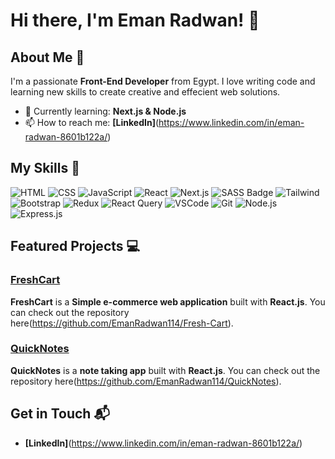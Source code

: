 # Hi there, I'm Eman Radwan! 👋

## About Me 🚀

I'm a passionate **Front-End Developer** from Egypt. I love writing code and learning new skills to create creative and effecient web solutions.

- 🌱 Currently learning: **Next.js & Node.js**
- 📫 How to reach me: **[LinkedIn]**(https://www.linkedin.com/in/eman-radwan-8601b122a/)

## My Skills 🧠

![HTML](https://img.shields.io/badge/-HTML-E34F26?style=flat-square&logo=html5&logoColor=white)
![CSS](https://img.shields.io/badge/-CSS-1572B6?style=flat-square&logo=css3&logoColor=white)
![JavaScript](https://img.shields.io/badge/-JavaScript-F7DF1E?style=flat-square&logo=javascript&logoColor=black)
![React](https://img.shields.io/badge/-React-61DAFB?style=flat-square&logo=react&logoColor=black)
![Next.js](https://img.shields.io/badge/next.js-000000?style=for-the-badge&logo=nextdotjs&logoColor=white)
![SASS Badge](https://img.shields.io/badge/Sass-CC6699?style=for-the-badge&logo=sass&logoColor=white)
![Tailwind](https://img.shields.io/badge/Tailwind_CSS-092749?style=for-the-badge&logo=tailwindcss&logoColor=06B6D4&labelColor=000000)
![Bootstrap](https://img.shields.io/badge/Bootstrap-563D7C?style=for-the-badge&logo=bootstrap&logoColor=white)
![Redux](https://img.shields.io/badge/Redux-593D88?style=for-the-badge&logo=redux&logoColor=white)
![React Query](https://img.shields.io/badge/-React_Query-FF4154?style=for-the-badge&logo=react%20query&logoColor=white)
![VSCode](https://img.shields.io/badge/Visual_Studio-0078d7?style=for-the-badge&logo=visual%20studio&logoColor=white)
![Git](https://img.shields.io/badge/Git-F05032?style=for-the-badge&logo=git&logoColor=white)
![Node.js](https://img.shields.io/badge/-Node.js-339933?style=flat-square&logo=node.js&logoColor=white)
![Express.js](https://img.shields.io/badge/Express.js-000000?style=for-the-badge&logo=express&logoColor=white)

## Featured Projects 💻

### [FreshCart](https://fresh-cart-ecommerce.vercel.app)

**FreshCart** is a **Simple e-commerce web application** built with **React.js**. You can check out the repository here(https://github.com/EmanRadwan114/Fresh-Cart).

### [QuickNotes](https://quick-notes-xi.vercel.app)

**QuickNotes** is a **note taking app** built with **React.js**. You can check out the repository here(https://github.com/EmanRadwan114/QuickNotes).

## Get in Touch 📬

- **[LinkedIn]**(https://www.linkedin.com/in/eman-radwan-8601b122a/)
